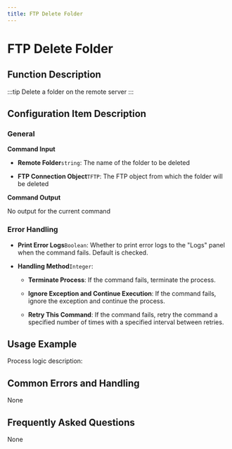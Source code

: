 ```yaml
---
title: FTP Delete Folder
---
```


# FTP Delete Folder

## Function Description

:::tip 
Delete a folder on the remote server
:::

## Configuration Item Description

### General

**Command Input**

- **Remote Folder**`string`: The name of the folder to be deleted

- **FTP Connection Object**`TFTP`: The FTP object from which the folder will be deleted


**Command Output**

No output for the current command


### Error Handling

- **Print Error Logs**`Boolean`: Whether to print error logs to the "Logs" panel when the command fails. Default is checked. 

- **Handling Method**`Integer`:

    - **Terminate Process**: If the command fails, terminate the process.

    - **Ignore Exception and Continue Execution**: If the command fails, ignore the exception and continue the process.

    - **Retry This Command**: If the command fails, retry the command a specified number of times with a specified interval between retries.

## Usage Example

Process logic description:

## Common Errors and Handling

None

## Frequently Asked Questions

None

